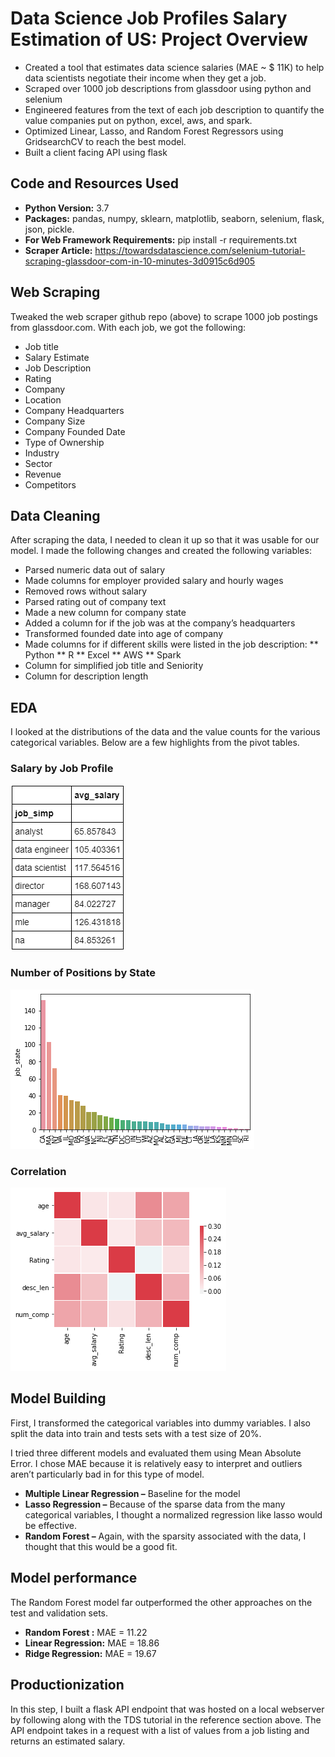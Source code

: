 # Data Science Job Profiles Salary Estimation of US: Project Overview
* Created a tool that estimates data science salaries (MAE ~ $ 11K) to help data scientists negotiate their income when they get a job.
* Scraped over 1000 job descriptions from glassdoor using python and selenium
* Engineered features from the text of each job description to quantify the value companies put on python, excel, aws, and spark.
* Optimized Linear, Lasso, and Random Forest Regressors using GridsearchCV to reach the best model.
* Built a client facing API using flask

## Code and Resources Used
* **Python Version:** 3.7
* **Packages:** pandas, numpy, sklearn, matplotlib, seaborn, selenium, flask, json, pickle.
* **For Web Framework Requirements:** pip install -r requirements.txt
* **Scraper Article:** https://towardsdatascience.com/selenium-tutorial-scraping-glassdoor-com-in-10-minutes-3d0915c6d905

## Web Scraping
Tweaked the web scraper github repo (above) to scrape 1000 job postings from glassdoor.com. With each job, we got the following:
* Job title
* Salary Estimate
* Job Description
* Rating
* Company
* Location
* Company Headquarters
* Company Size
* Company Founded Date
* Type of Ownership
* Industry
* Sector
* Revenue
* Competitors

## Data Cleaning
After scraping the data, I needed to clean it up so that it was usable for our model. I made the following changes and created the following variables:

* Parsed numeric data out of salary
* Made columns for employer provided salary and hourly wages
* Removed rows without salary
* Parsed rating out of company text
* Made a new column for company state
* Added a column for if the job was at the company’s headquarters
* Transformed founded date into age of company
* Made columns for if different skills were listed in the job description:
 ** Python
 ** R
 ** Excel
 ** AWS
 ** Spark
* Column for simplified job title and Seniority
* Column for description length

## EDA
I looked at the distributions of the data and the value counts for the various categorical variables. Below are a few highlights from the pivot tables.
### Salary by Job Profile
![](Salary_by_job_profile.png)
### Number of Positions by State
![](Number_of_positions.png)
### Correlation
![](Correlation.png)

## Model Building
First, I transformed the categorical variables into dummy variables. I also split the data into train and tests sets with a test size of 20%.

I tried three different models and evaluated them using Mean Absolute Error. I chose MAE because it is relatively easy to interpret and outliers aren’t particularly bad in for this type of model.

* **Multiple Linear Regression –** Baseline for the model
* **Lasso Regression –** Because of the sparse data from the many categorical variables, I thought a normalized regression like lasso would be effective.
* **Random Forest –** Again, with the sparsity associated with the data, I thought that this would be a good fit.

## Model performance
The Random Forest model far outperformed the other approaches on the test and validation sets.

* **Random Forest :** MAE = 11.22
* **Linear Regression:** MAE = 18.86
* **Ridge Regression:** MAE = 19.67

## Productionization
In this step, I built a flask API endpoint that was hosted on a local webserver by following along with the TDS tutorial in the reference section above. The API endpoint takes in a request with a list of values from a job listing and returns an estimated salary.
